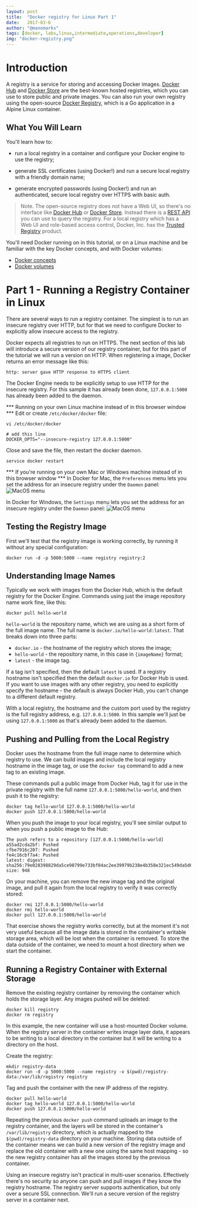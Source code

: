 ```yaml
---
layout: post
title:  "Docker registry for Linux Part 1"
date:   2017-03-6
author: "@manomarks"
tags: [docker, labs,linux,intermediate,operations,developer]
img: "docker-registry.png"
---
```


# Introduction

A registry is a service for storing and accessing Docker images. [Docker Hub](https://hub.docker.com) and [Docker Store](https://store.docker.com) are the best-known hosted registries, which you can use to store public and private images. You can also run your own registry using the open-source [Docker Registry](https://docs.docker.com/registry), which is a Go application in a Alpine Linux container.

## What You Will Learn

You'll learn how to:

- run a local registry in a container and configure your Docker engine to use the registry;

- generate SSL certificates (using Docker!) and run a secure local registry with a friendly domain name;

- generate encrypted passwords (using Docker!) and run an authenticated, secure local registry over HTTPS with basic auth.

> Note. The open-source registry does not have a Web UI, so there's no interface like [Docker Hub](https://hub.docker.com) or [Docker Store](https://store.docker.com). Instead there is a [REST API](https://docs.docker.com/registry/spec/api/) you can use to query the registry. For a local registry which has a Web UI and role-based access control, Docker, Inc. has the [Trusted Registry](https://www.docker.com/sites/default/files/Docker%20Trusted%20Registry.pdf) product.

You'll need Docker running on in this tutorial, or on a Linux machine and be familiar with the key Docker concepts, and with Docker volumes:

- [Docker concepts](https://docs.docker.com/engine/understanding-docker/)
- [Docker volumes](https://docs.docker.com/engine/tutorials/dockervolumes/)
# Part 1 - Running a Registry Container in Linux

There are several ways to run a registry container. The simplest is to run an insecure registry over HTTP, but for that we need to configure Docker to explicitly allow insecure access to the registry. 

Docker expects all registries to run on HTTPS. The next section of this lab will introduce a secure version of our registry container, but for this part of the tutorial we will run a version on HTTP. When registering a image, Docker returns an error message like this:
```
http: server gave HTTP response to HTTPS client
```
The Docker Engine needs to be explicitly setup to use HTTP for the insecure registry. For this sample it has already been done, `127.0.0.1:5000` has already been added to the daemon.

*** Running on your own Linux machine instead of in this browser window ***
Edit or create `/etc/docker/docker` file: 
```
vi /etc/docker/docker

# add this line
DOCKER_OPTS="--insecure-registry 127.0.0.1:5000"
```
Close and save the file, then restart the docker daemon.
```
service docker restart
```

*** If you're running on your own Mac or Windows machine instead of in this browser window ***
In Docker for Mac, the `Preferences` menu lets you set the address for an insecure registry under the `Daemon` panel:
![MacOS menu](/images/docker_osx_insecure_registry.png)

In Docker for Windows, the `Settings` menu lets you set the address for an insecure registry under the `Daemon` panel:
![MacOS menu](/images/docker_windows_insecure_registry.png)

## Testing the Registry Image
First we'll test that the registry image is working correctly, by running it without any special configuration:
```.term1
docker run -d -p 5000:5000 --name registry registry:2
```
## Understanding Image Names
Typically we work with images from the Docker Hub, which is the default registry for the Docker Engine. Commands using just the image repository name work fine, like this:
```.term1
docker pull hello-world
```
`hello-world` is the repository name, which we are using as a short form of the full image name. The full name is `docker.io/hello-world:latest`. That breaks down into three parts:

- `docker.io` - the hostname of the registry which stores the image;
- `hello-world` - the repository name, in this case in `{imageName}` format;
- `latest` - the image tag.

If a tag isn't specified, then the default `latest` is used. If a registry hostname isn't specified then the default `docker.io` for Docker Hub is used. If you want to use images with any other registry, you need to explicitly specify the hostname - the default is always Docker Hub, you can't change to a different default registry.

With a local registry, the hostname and the custom port used by the registry is the full registry address, e.g. `127.0.0.1:5000`. In this sample we'll just be using `127.0.0.1:5000` as that's already been added to the daemon.

## Pushing and Pulling from the Local Registry

Docker uses the hostname from the full image name to determine which registry to use. We can build images and include the local registry hostname in the image tag, or use the `docker tag` command to add a new tag to an existing image.

These commands pull a public image from Docker Hub, tag it for use in the private registry with the full name `127.0.0.1:5000/hello-world`, and then push it to the registry:

```.term1
docker tag hello-world 127.0.0.1:5000/hello-world
docker push 127.0.0.1:5000/hello-world
```

When you push the image to your local registry, you'll see similar output to when you push a public image to the Hub:

```
The push refers to a repository [127.0.0.1:5000/hello-world]
a55ad2cda2bf: Pushed
cfbe7916c207: Pushed
fe4c16cbf7a4: Pushed
latest: digest: sha256:79e028398829da5ce98799e733bf04ac2ee39979b238e4b358e321ec549da5d6 size: 948
```
On your machine, you can remove the new image tag and the original image, and pull it again from the local registry to verify it was correctly stored:
```.term1
docker rmi 127.0.0.1:5000/hello-world
docker rmi hello-world
docker pull 127.0.0.1:5000/hello-world
```
That exercise shows the registry works correctly, but at the moment it's not very useful because all the image data is stored in the container's writable storage area, which will be lost when the container is removed. To store the data outside of the container, we need to mount a host directory when we start the container.

## Running a Registry Container with External Storage
Remove the existing registry container by removing the container which holds the storage layer. Any images pushed will be deleted:
```.term1
docker kill registry
docker rm registry
```
In this example, the new container will use a host-mounted Docker volume. When the registry server in the container writes image layer data, it appears to be writing to a local directory in the container but it will be writing to a directory on the host.

Create the registry:
```.term1
mkdir registry-data
docker run -d -p 5000:5000 --name registry -v $(pwd)/registry-data:/var/lib/registry registry
```
Tag and push the container with the new IP address of the registry.
```.term1
docker pull hello-world
docker tag hello-world 127.0.0.1:5000/hello-world
docker push 127.0.0.1:5000/hello-world
```
Repeating the previous `docker push` command uploads an image to the registry container, and the layers will be stored in the container's `/var/lib/registry` directory, which is actually mapped to the `$(pwd)/registry-data` directory on your machine. Storing data outside of the container means we can build a new version of the registry image and replace the old container with a new one using the same host mapping - so the new registry container has all the images stored by the previous container.

Using an insecure registry isn't practical in multi-user scenarios. Effectively there's no security so anyone can push and pull images if they know the registry hostname. The registry server supports authentication, but only over a secure SSL connection. We'll run a secure version of the registry server in a container next.
